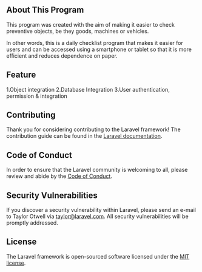 ## About This Program

This program was created with the aim of making it easier to check preventive objects, be they goods, machines or vehicles.

In other words, this is a daily checklist program that makes it easier for users and can be accessed using a smartphone or tablet so that it is more efficient and reduces dependence on paper.

## Feature

1.Object integration
2.Database Integration
3.User authentication, permission & integration
## Contributing

Thank you for considering contributing to the Laravel framework! The contribution guide can be found in the [Laravel documentation](https://laravel.com/docs/contributions).

## Code of Conduct

In order to ensure that the Laravel community is welcoming to all, please review and abide by the [Code of Conduct](https://laravel.com/docs/contributions#code-of-conduct).

## Security Vulnerabilities

If you discover a security vulnerability within Laravel, please send an e-mail to Taylor Otwell via [taylor@laravel.com](mailto:taylor@laravel.com). All security vulnerabilities will be promptly addressed.

## License

The Laravel framework is open-sourced software licensed under the [MIT license](https://opensource.org/licenses/MIT).

